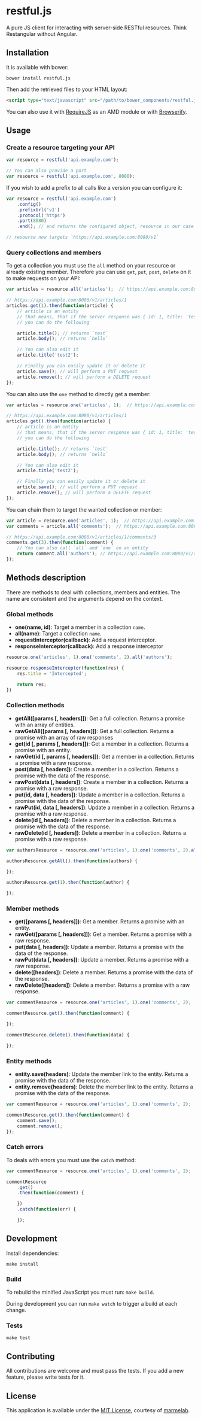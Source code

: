 # restful.js

A pure JS client for interacting with server-side RESTful resources. Think Restangular without Angular.

## Installation

It is available with bower:

```
bower install restful.js
```

Then add the retrieved files to your HTML layout:

```html
<script type="text/javascript" src="/path/to/bower_components/restful.js/dist/restful.min.js"></script>
```

You can also use it with [RequireJS](http://requirejs.org/) as an AMD module or with [Browserify](http://browserify.org/).

## Usage

### Create a resource targeting your API

```javascript
var resource = restful('api.example.com');

// You can also provide a port
var resource = restful('api.example.com', 8080);
```

If you wish to add a prefix to all calls like a version you can configure it:
```javascript
var resource = restful('api.example.com')
    .config()
    .prefixUrl('v1')
    .protocol('https')
    .port(8080)
    .end(); // end returns the configured object, resource in our case

// resource now targets `https://api.example.com:8080/v1`
```

### Query collections and members

To get a collection you must use the `all` method on your resource or already existing member. Therefore you can use `get`, `put`, `post`, `delete` on it to make requests on your API:

```javascript
var articles = resource.all('articles');  // https://api.example.com:8080/v1/articles

// https://api.example.com:8080/v1/articles/1
articles.get(1).then(function(article) {
    // article is an entity
    // that means, that if the server response was { id: 1, title: 'test', body: 'hello' }
    // you can do the following

    article.title(); // returns `test`
    article.body(); // returns `hello`

    // You can also edit it
    article.title('test2');

    // Finally you can easily update it or delete it
    article.save(); // will perform a PUT request
    article.remove(); // will perform a DELETE request
});
```

You can also use the `one` method to directly get a member:

```javascript
var articles = resource.one('articles', 1);  // https://api.example.com:8080/v1/articles/1

// https://api.example.com:8080/v1/articles/1
articles.get().then(function(article) {
    // article is an entity
    // that means, that if the server response was { id: 1, title: 'test', body: 'hello' }
    // you can do the following

    article.title(); // returns `test`
    article.body(); // returns `hello`

    // You can also edit it
    article.title('test2');

    // Finally you can easily update it or delete it
    article.save(); // will perform a PUT request
    article.remove(); // will perform a DELETE request
});
```

You can chain them to target the wanted collection or member:

```javascript
var article = resource.one('articles', 1);  // https://api.example.com:8080/v1/articles/1
var comments = article.all('comments');  // https://api.example.com:8080/v1/articles/1/comments

// https://api.example.com:8080/v1/articles/1/comments/3
comments.get(3).then(function(comment) {
    // You can also call `all` and `one` on an entity
    return comment.all('authors'); // https://api.example.com:8080/v1/articles/1/comments/3/authors
});
```

## Methods description

There are methods to deal with collections, members and entities. The name are consistent and the arguments depend on the context.

### Global methods

* **one(name, id)**: Target a member in a collection `name`.
* **all(name)**: Target a collection `name`.
* **requestInterceptor(callback)**: Add a request interceptor.
* **responseInterceptor(callback)**: Add a response interceptor

```javascript
resource.one('articles', 1).one('comments', 2).all('authors');
```

```javascript
resource.responseInterceptor(function(res) {
    res.title = 'Intercepted';

    return res;
})
```

### Collection methods

* **getAll([params [, headers]])**: Get a full collection. Returns a promise with an array of entities.
* **rawGetAll([params [, headers]])**: Get a full collection. Returns a promise with an array of raw responses
* **get(id [, params [, headers]])**: Get a member in a collection. Returns a promise with an entity.
* **rawGet(id [, params [, headers]])**: Get a member in a collection. Returns a promise with a raw response.
* **post(data [, headers])**: Create a member in a collection. Returns a promise with the data of the response.
* **rawPost(data [, headers])**: Create a member in a collection. Returns a promise with a raw response.
* **put(id, data [, headers])**: Update a member in a collection. Returns a promise with the data of the response.
* **rawPut(id, data [, headers])**: Update a member in a collection. Returns a promise with a raw response.
* **delete(id [, headers])**: Delete a member in a collection. Returns a promise with the data of the response.
* **rawDelete(id [, headers])**: Delete a member in a collection. Returns a promise with a raw response.

```javascript
var authorsResource = resource.one('articles', 1).one('comments', 2).all('authors');

authorsResource.getAll().then(function(authors) {

});

authorsResource.get(1).then(function(author) {

});
```

### Member methods

* **get([params [, headers]])**: Get a member. Returns a promise with an entity.
* **rawGet([params [, headers]])**: Get a member. Returns a promise with a raw response.
* **put(data [, headers])**: Update a member. Returns a promise with the data of the response.
* **rawPut(data [, headers])**: Update a member. Returns a promise with a raw response.
* **delete([headers])**: Delete a member. Returns a promise with the data of the response.
* **rawDelete([headers])**: Delete a member. Returns a promise with a raw response.

```javascript
var commentResource = resource.one('articles', 1).one('comments', 2);

commentResource.get().then(function(comment) {

});

commentResource.delete().then(function(data) {

});
```

### Entity methods

* **entity.save(headers)**: Update the member link to the entity. Returns a promise with the data of the response.
* **entity.remove(headers)**: Delete the member link to the entity. Returns a promise with the data of the response.

```javascript
var commentResource = resource.one('articles', 1).one('comments', 2);

commentResource.get().then(function(comment) {
    comment.save();
    comment.remove();
});
```

### Catch errors

To deals with errors you must use the `catch` method:

```javascript
var commentResource = resource.one('articles', 1).one('comments', 2);

commentResource
    .get()
    .then(function(comment) {

    })
    .catch(function(err) {

    });
```

## Development

Install dependencies:

```
make install
```

### Build

To rebuild the minified JavaScript you must run: `make build`.

During development you can run `make watch` to trigger a build at each change.

### Tests

```
make test
```

## Contributing

All contributions are welcome and must pass the tests. If you add a new feature, please write tests for it.

## License

This application is available under the [MIT License](https://github.com/marmelab/restful.js/blob/master/LICENSE), courtesy of [marmelab](http://marmelab.com).
